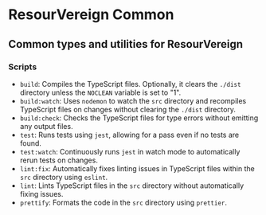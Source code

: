 # ResourVereign Common
## Common types and utilities for ResourVereign

### Scripts

- `build`: Compiles the TypeScript files. Optionally, it clears the `./dist` directory unless the `NOCLEAN` variable is set to "1".
- `build:watch`: Uses `nodemon` to watch the `src` directory and recompiles TypeScript files on changes without clearing the `./dist` directory.
- `build:check`: Checks the TypeScript files for type errors without emitting any output files.
- `test`: Runs tests using `jest`, allowing for a pass even if no tests are found.
- `test:watch`: Continuously runs `jest` in watch mode to automatically rerun tests on changes.
- `lint:fix`: Automatically fixes linting issues in TypeScript files within the `src` directory using `eslint`.
- `lint`: Lints TypeScript files in the `src` directory without automatically fixing issues.
- `prettify`: Formats the code in the `src` directory using `prettier`.